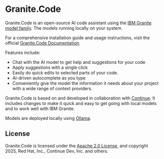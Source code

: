 # Granite.Code

Granite.Code is an open-source AI code assistant
using the [IBM Granite model family](https://www.ibm.com/granite).
The models running locally on your system.

For a comprehensive installation guide and usage instructions, visit the official [Granite.Code Documentation](https://docs.granitecode.ai/).

Features include:

- Chat with the AI model to get help and suggestions
  for your code
- Apply suggestions with a single click
- Easily do quick edits to selected parts of your code.
- AI-driven autocomplete as you type
- Conveniently give the model the information it needs
  about your project with a wide range of context providers.

Granite.Code is based on and developed in collaboration with
[Continue](https://github.com/continuedev/continue). It includes changes to make it quick and easy to get going with local models and to work well with IBM Granite.

Models are deployed locally using [Ollama](https://ollama.com/).

## License

Granite.Code is licensed under the [Apache 2.0 License](./LICENSE),
and copyright 2025, Red Hat, Inc., Continue Dev, Inc. and others.
